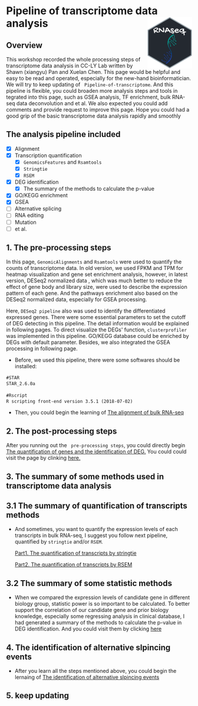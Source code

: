 # Pipeline of transcriptome data analysis<img src="README.assets/RNAseq-google-font.png" align="right" width="120" />

## Overview

This workshop recorded the whole processing steps of transcriptome data analysis in CC-LY Lab written by Shawn (xiangyu) Pan and Xuelan Chen. This page would be helpful and easy to be read and operated, especially for the new-hand bioinformatician. We will try to keep updating of ` Pipeline-of-transcriptome`. And this pipeline is flexible, you could broaden more analysis steps and tools in tegrated into this page, such as GSEA analysis, TF enrichment, bulk RNA-seq data deconvolution and et al. We also expected you could add comments and provide request to improve this page. Hope you could had a good grip of the basic transcriptome data analysis rapidly and smoothly

## **The analysis pipeline included**

- [x] Alignment
- [x] Transcription quantification
  - [x] `GenomicsFeatures` and `Rsamtools`
  - [x] `Stringtie`
  - [x] `RSEM`
- [x] DEG identification
  - [x] The summary of the methods to calculate the p-value
- [x] GO/KEGG enrichment
- [x] GSEA
- [ ] Alternative splicing
- [ ] RNA editing
- [ ] Mutation
- [ ] et al.

## 1. The pre-processing steps

In this page, ```GenomicAlignments``` and ```Rsamtools``` were used to quantify the counts of transcriptome  data. In old version, we used FPKM and TPM for heatmap visualization and gene set enrichment analysis, however, in latest version,  DESeq2 normalized data , which was much better to reduce the effect of gene body and library size, were used to describe the expression pattern of each gene. And the pathways enrichment also based on the DESeq2 normalized data, especially for GSEA processing. 

Here, ```DESeq2 pipeline``` also was used to identify the differentiated expressed genes. There were some essential parameters to set the cutoff of DEG detecting in this pipeline. The detail information would be explained in following pages. To direct visualize the DEGs' function, ```clusterprofiler``` was implemented in this pipeline. GO/KEGG database could be enriched by DEGs with default parameter.  Besides, we also integrated the GSEA processing in following page.

- Before, we used this pipeline, there were some softwares should be installed: 

~~~shell
#STAR
STAR_2.6.0a

#Rscript
R scripting front-end version 3.5.1 (2018-07-02)
~~~

- Then, you could begin the learning of [The alignment of bulk RNA-seq](step1.md)

## 2. The post-processing steps

After you running out the ` pre-processing steps`, you could directly begin [The quantification of genes and the identification of DEG.](step2.md) You could could visit the page by clinking [here.](step2.md)

## 3. The summary of some methods  used in transcriptome data analysis

## 3.1 The summary of quantification of transcripts methods  

- And sometimes, you want to quantify the expression levels of each transcripts in bulk RNA-seq, I suggest you follow next pipeline, quantified by ``stringtie`` and/or `RSEM`. 

  [Part1. The quantification of transcripts by stringtie ](step3.md)

  [Part2. The quantification of transcripts by RSEM](step4.md)

## 3.2 The summary of some statistic methods

- When we compared the expression levels of candidate gene in different biology group, statistic power is so important to be calculated. To better support the correlation of our candidate gene and prior biology knowledge, especially some regressing analysis in clinical database, I had generated a summary of the methods to calculate the p-value in DEG identification. And you could visit them by clicking [here](pvalue_cal.md)

## 4. The identification of alternative slpincing events

- After you learn all the steps mentioned above, you could begin the lernaing of [The identification of alternative slpincing events]()

## 5. keep updating
















